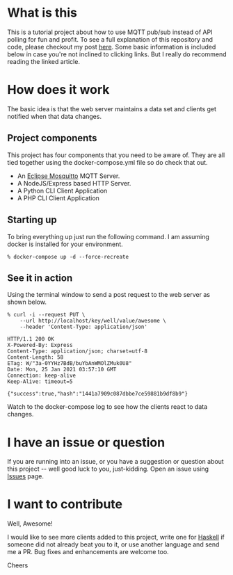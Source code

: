 # What is this
This is a tutorial project about how to use MQTT pub/sub instead of API polling for fun and profit. To see a full explanation of this repository and code, please checkout my post [here](https://medium.com/@naveed125).
Some basic information is included below in case you're not inclined to clicking links. But I really do recommend reading the linked article.

# How does it work
The basic idea is that the web server maintains a data set and clients get notified when that data changes.

## Project components
This project has four components that you need to be aware of. They are all tied together using the docker-compose.yml file so do check that out.
* An [Eclipse Mosquitto](https://mosquitto.org/) MQTT Server.
* A NodeJS/Express based HTTP Server.
* A Python CLI Client Application
* A PHP CLI Client Application

## Starting up
To bring everything up just run the following command. I am assuming docker is installed for your environment.
```
% docker-compose up -d --force-recreate

```

## See it in action
Using the terminal window to send a post request to the web server as shown below.
```
% curl -i --request PUT \
    --url http://localhost/key/well/value/awesome \
    --header 'Content-Type: application/json'

HTTP/1.1 200 OK
X-Powered-By: Express
Content-Type: application/json; charset=utf-8
Content-Length: 58
ETag: W/"3a-0YYHz7BdB/buYbAnWMOlZMuk0U8"
Date: Mon, 25 Jan 2021 03:57:10 GMT
Connection: keep-alive
Keep-Alive: timeout=5

{"success":true,"hash":"1441a7909c087dbbe7ce59881b9df8b9"}

```
Watch to the docker-compose log to see how the clients react to data changes.

# I have an issue or question
If you are running into an issue, or you have a suggestion or question about this project -- well good luck to you, just-kidding. Open an issue using [Issues](https://github.com/naveed125/mqtt-api-pub-sub/issues) page.

# I want to contribute
Well, Awesome! 

I would like to see more clients added to this project, write one for [Haskell](https://www.haskell.org/) if someone did not already beat you to it, or use another language and send me a PR. Bug fixes and enhancements are welcome too.

Cheers
